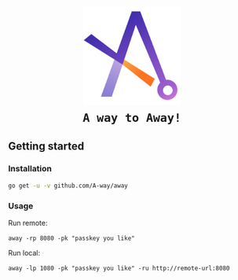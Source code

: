 <h1 align="center">
    <a href=""><img src="asset/static/away.png" alt="Away" width="200"></a><br>
    <code>A way to Away!</code>
</h1>

## Getting started


### Installation

```bash
go get -u -v github.com/A-way/away
```

### Usage

Run remote:

```
away -rp 8080 -pk "passkey you like"
```

Run local:

```
away -lp 1080 -pk "passkey you like" -ru http://remote-url:8080
```
